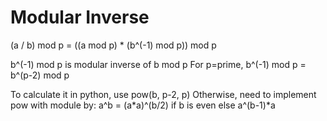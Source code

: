 # Modular Inverse

(a / b) mod p = ((a mod p) * (b^(-1) mod p)) mod p

b^(-1) mod p is modular inverse of b mod p
For p=prime, b^(-1) mod p = b^(p-2) mod p

To calculate it in python, use pow(b, p-2, p)
Otherwise, need to implement pow with module by:
a^b = (a*a)^(b/2) if b is even
else a^(b-1)*a

